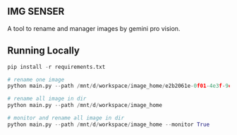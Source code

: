 
## IMG SENSER
A tool to rename and manager images by gemini pro vision.
 
## Running Locally
```python
pip install -r requirements.txt

# rename one image 
python main.py --path /mnt/d/workspace/image_home/e2b2061e-0f01-4e3f-9c7e-8aed6aea357b.jpg

# rename all image in dir
python main.py --path /mnt/d/workspace/image_home

# monitor and rename all image in dir
python main.py --path /mnt/d/workspace/image_home --monitor True
```



